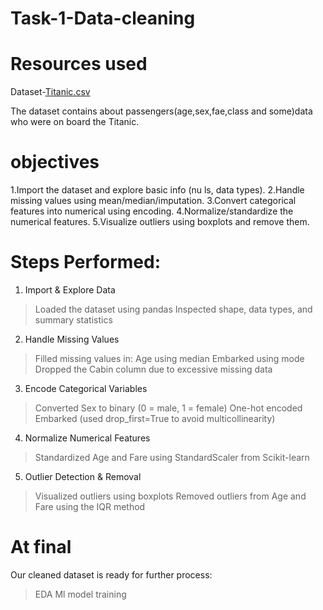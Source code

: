 # Task-1-Data-cleaning
# Resources used
Dataset-[Titanic.csv](https://www.kaggle.com/datasets/rushikeshlavate/titanic-datset)

The dataset contains about passengers(age,sex,fae,class and some)data who were on board the Titanic.

# objectives
1.Import the dataset and explore basic info (nu ls, data types). 
2.Handle missing values using mean/median/imputation. 
3.Convert categorical features into numerical using encoding. 
4.Normalize/standardize the numerical features. 
5.Visualize outliers using boxplots and remove them. 
# Steps Performed:
1. Import & Explore Data
 > Loaded the dataset using pandas
 > Inspected shape, data types, and summary statistics
2. Handle Missing Values
 >Filled missing values in:
  Age using median
  Embarked using mode
 >Dropped the Cabin column due to excessive missing data
3. Encode Categorical Variables
 >Converted Sex to binary (0 = male, 1 = female)
 >One-hot encoded Embarked (used drop_first=True to avoid multicollinearity)
4. Normalize Numerical Features
 >Standardized Age and Fare using StandardScaler from Scikit-learn
5. Outlier Detection & Removal
 >Visualized outliers using boxplots
 >Removed outliers from Age and Fare using the IQR method
# At final
 Our cleaned dataset is ready for further process:
   > EDA
   > Ml model training 
 
